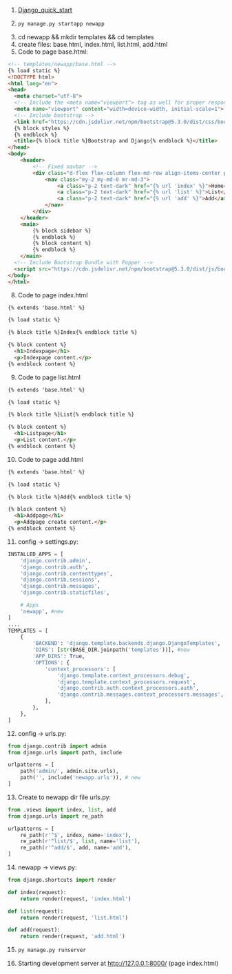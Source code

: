 1. [Django_quick_start](https://github.com/Nokolay0710/Django_quick_start)
2. ```python
   py manage.py startapp newapp
   ```
5. cd newapp && mkdir templates && cd templates
6. create files: base.html, index.html, list.html, add.html
7. Code to page base.html:

```html
<!-- templates/newapp/base.html -->
{% load static %}
<!DOCTYPE html>
<html lang="en">
<head>
  <meta charset="utf-8">
  <!-- Include the <meta name="viewport"> tag as well for proper responsive behavior in mobile devices.-->
  <meta name="viewport" content="width=device-width, initial-scale=1">
  <!-- Include bootstrap -->
  <link href="https://cdn.jsdelivr.net/npm/bootstrap@5.3.0/dist/css/bootstrap.min.css" rel="stylesheet" integrity="sha384-9ndCyUaIbzAi2FUVXJi0CjmCapSmO7SnpJef0486qhLnuZ2cdeRhO02iuK6FUUVM" crossorigin="anonymous">
  {% block styles %}
  {% endblock %}
  <title>{% block title %}Bootstrap and Django{% endblock %}</title>
</head>
<body>
    <header>
        <!-- Fixed navbar -->
        <div class="d-flex flex-column flex-md-row align-items-center p-3 px-md-4 mb-3 bg-white border-bottom shadow-sm">
            <nav class="my-2 my-md-0 mr-md-3">
                <a class="p-2 text-dark" href="{% url 'index' %}">Home</a>
                <a class="p-2 text-dark" href="{% url 'list' %}">List</a>
                <a class="p-2 text-dark" href="{% url 'add' %}">Add</a>
            </nav>
        </div>
    </header>
    <main>
        {% block sidebar %}
        {% endblock %}
        {% block content %}
        {% endblock %}
    </main>
  <!-- Include Bootstrap Bundle with Popper -->
  <script src="https://cdn.jsdelivr.net/npm/bootstrap@5.3.0/dist/js/bootstrap.bundle.min.js" integrity="sha384-geWF76RCwLtnZ8qwWowPQNguL3RmwHVBC9FhGdlKrxdiJJigb/j/68SIy3Te4Bkz" crossorigin="anonymous"></script>
</body>
</html>
```

8. Code to page index.html
   
```html
{% extends 'base.html' %}

{% load static %}

{% block title %}Index{% endblock title %}

{% block content %}
  <h1>Indexpage</h1>
  <p>Indexpage content.</p>
{% endblock content %}
```

9. Code to page list.html
   
```html
{% extends 'base.html' %}

{% load static %}

{% block title %}List{% endblock title %}

{% block content %}
  <h1>Listpage</h1>
  <p>List content.</p>
{% endblock content %}
```

10. Code to page add.html

```html
{% extends 'base.html' %}

{% load static %}

{% block title %}Add{% endblock title %}

{% block content %}
  <h1>Addpage</h1>
  <p>Addpage create content.</p>
{% endblock content %}
```

11. config -> settings.py:

```python
INSTALLED_APPS = [
    'django.contrib.admin',
    'django.contrib.auth',
    'django.contrib.contenttypes',
    'django.contrib.sessions',
    'django.contrib.messages',
    'django.contrib.staticfiles',

    # Apps
    'newapp', #new
]
....
TEMPLATES = [
    {
        'BACKEND': 'django.template.backends.django.DjangoTemplates',
        'DIRS': [str(BASE_DIR.joinpath('templates'))], #new
        'APP_DIRS': True,
        'OPTIONS': {
            'context_processors': [
                'django.template.context_processors.debug',
                'django.template.context_processors.request',
                'django.contrib.auth.context_processors.auth',
                'django.contrib.messages.context_processors.messages',
            ],
        },
    },
]
```
12. config -> urls.py:

```python
from django.contrib import admin
from django.urls import path, include

urlpatterns = [
    path('admin/', admin.site.urls),
    path('', include('newapp.urls')), # new
]
```
13. Create to newapp dir file urls.py:

```python
from .views import index, list, add
from django.urls import re_path

urlpatterns = [
    re_path(r'^$', index, name='index'),
    re_path(r'^list/$', list, name='list'),
    re_path(r'^add/$', add, name='add'),
]
```
14. newapp -> views.py:

```python
from django.shortcuts import render

def index(request):
    return render(request, 'index.html')

def list(request):
    return render(request, 'list.html')

def add(request):
    return render(request, 'add.html')
```

15. ```python
    py manage.py runserver
    ```
16. Starting development server at http://127.0.0.1:8000/ (page index.html)
